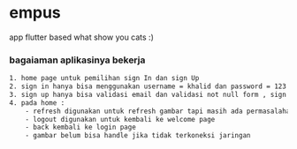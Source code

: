 # empus
app flutter based what show you cats :)


### bagaiaman aplikasinya bekerja
```bash
1. home page untuk pemilihan sign In dan sign Up
2. sign in hanya bisa menggunakan username = khalid dan password = 123
3. sign up hanya bisa validasi email dan validasi not null form , sign up tidak bisa menambahkan user karna tidak tersambung back end
4. pada home :
    - refresh digunakan untuk refresh gambar tapi masih ada permasalahan dengan image cache
    - logout digunakan untuk kembali ke welcome page
    - back kembali ke login page
    - gambar belum bisa handle jika tidak terkoneksi jaringan
```
